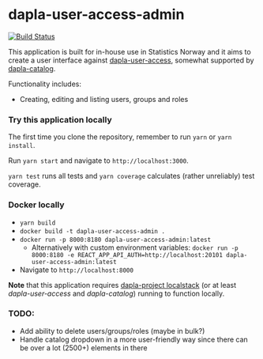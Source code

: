 # dapla-user-access-admin

[![Build Status](https://dev.azure.com/statisticsnorway/Dapla/_apis/build/status/statisticsnorway.dapla-user-access-admin?branchName=master)](https://dev.azure.com/statisticsnorway/Dapla/_build/latest?definitionId=130&branchName=master)

This application is built for in-house use in Statistics Norway and it aims to create a user interface against
[dapla-user-access](https://github.com/statisticsnorway/dataset-access), somewhat supported by
[dapla-catalog](https://github.com/statisticsnorway/dapla-catalog).

Functionality includes:

* Creating, editing and listing users, groups and roles

### Try this application locally

The first time you clone the repository, remember to run `yarn` or `yarn install`.

Run `yarn start` and navigate to `http://localhost:3000`.

`yarn test` runs all tests and `yarn coverage` calculates (rather unreliably) test coverage.

### Docker locally

* `yarn build`
* `docker build -t dapla-user-access-admin .`
* `docker run -p 8000:8180 dapla-user-access-admin:latest`
    * Alternatively with custom environment
      variables: `docker run -p 8000:8180 -e REACT_APP_API_AUTH=http://localhost:20101 dapla-user-access-admin:latest`
* Navigate to `http://localhost:8000`

**Note** that this application
requires [dapla-project localstack](https://github.com/statisticsnorway/dapla-project/blob/master/localstack/README.md)
(or at least *dapla-user-access* and *dapla-catalog*) running to function locally.

### TODO:

* Add ability to delete users/groups/roles (maybe in bulk?)
* Handle catalog dropdown in a more user-friendly way since there can be over a lot (2500+) elements in there

